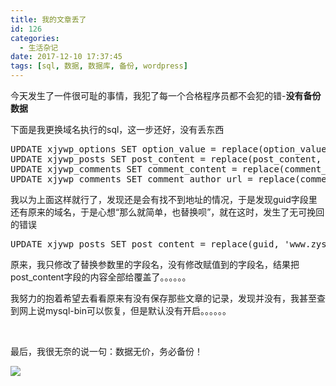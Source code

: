```yaml
---
title: 我的文章丢了
id: 126
categories:
  - 生活杂记
date: 2017-12-10 17:37:45
tags: [sql, 数据, 数据库, 备份, wordpress]
---
```


今天发生了一件很可耻的事情，我犯了每一个合格程序员都不会犯的错-**没有备份数据**

下面是我更换域名执行的sql，这一步还好，没有丢东西
<pre class="theme:light-abite lang:default decode:true" title="我执行的wordpress换域名操作">UPDATE xjywp_options SET option_value = replace(option_value, 'www.zyshops.xyz','www.xiajunyi.com') ;
UPDATE xjywp_posts SET post_content = replace(post_content, 'www.zyshops.xyz','www.xiajunyi.com') ;
UPDATE xjywp_comments SET comment_content = replace(comment_content, 'www.zyshops.xyz','www.xiajunyi.com') ;
UPDATE xjywp_comments SET comment_author_url = replace(comment_author_url, 'www.zyshops.xyz','www.xiajunyi.com')</pre>
我以为上面这样就行了，发现还是会有找不到地址的情况，于是发现guid字段里还有原来的域名，于是心想“那么就简单，也替换呗”，就在这时，发生了无可挽回的错误
<pre class="lang:default decode:true" title="最悲催的一句sql">UPDATE xjywp_posts SET post_content = replace(guid, 'www.zyshops.xyz','www.xiajunyi.com')</pre>
原来，我只修改了替换参数里的字段名，没有修改赋值到的字段名，结果把post_content字段的内容全部给覆盖了。。。。。。

我努力的抱着希望去看看原来有没有保存那些文章的记录，发现并没有，我甚至查到网上说mysql-bin可以恢复，但是默认没有开启。。。。。。

&nbsp;

最后，我很无奈的说一句：数据无价，务必备份！

![](http://www.xiajunyi.com/wp-content/uploads/2017/12/timg-1副本-300x165.jpg)

&nbsp;